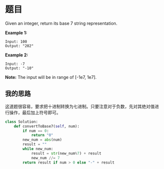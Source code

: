 # 题目

Given an integer, return its base 7 string representation.

**Example 1:**

```
Input: 100
Output: "202"
```



**Example 2:**

```
Input: -7
Output: "-10"
```



**Note:** The input will be in range of [-1e7, 1e7].

## 我的思路

这道题很容易，要求把十进制转换为七进制。只要注意对于负数，先对其绝对值进行操作，最后加上符号即可。

```python
class Solution:
    def convertToBase7(self, num):
        if num == 0:
            return "0"
        new_num = abs(num)
        result = ""
        while new_num:
            result = str(new_num%7) + result
            new_num //= 7
        return result if num > 0 else "-" + result
```


